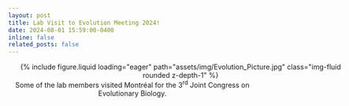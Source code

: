 ```yaml
---
layout: post
title: Lab Visit to Evolution Meeting 2024!
date: 2024-08-01 15:59:00-0400
inline: false
related_posts: false
---
```

<div class="row">
  <div style="width: 700px; margin: 0 auto; text-align: center;">
    {% include figure.liquid loading="eager" path="assets/img/Evolution_Picture.jpg" class="img-fluid rounded z-depth-1" %}
  </div>
  <div class="caption" style="margin: 0 auto; text-align: center;">
    Some of the lab members visited Montréal for the 3<sup>rd</sup> Joint Congress on Evolutionary Biology.
  </div>
</div>
